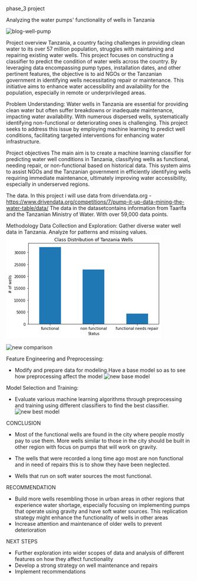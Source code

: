 
phase_3 project

Analyzing the water pumps' functionality of wells in Tanzania 

![blog-well-pump](https://github.com/ENyawera/ML-Classification-project/assets/111336076/ad487401-330d-4edf-ada0-c74af0cc1a09)


Project overview
Tanzania, a country facing challenges in providing clean water to its over 57 million population, struggles with maintaining and repairing existing water wells. This project focuses on constructing a classifier to predict the condition of water wells across the country. By leveraging data encompassing pump types, installation dates, and other pertinent features, the objective is to aid NGOs or the Tanzanian government in identifying wells necessitating repair or maintenance. This initiative aims to enhance water accessibility and availability for the population, especially in remote or underprivileged areas.


Problem Understanding:
Water wells in Tanzania are essential for providing clean water but often suffer breakdowns or inadequate maintenance, impacting water availability. With numerous dispersed wells, systematically identifying non-functional or deteriorating ones is challenging. This project seeks to address this issue by employing machine learning to predict well conditions, facilitating targeted interventions for enhancing water infrastructure.


Project objectives
The main aim is to create a machine learning classifier for predicting water well conditions in Tanzania, classifying wells as functional, needing repair, or non-functional based on historical data. This system aims to assist NGOs and the Tanzanian government in efficiently identifying wells requiring immediate maintenance, ultimately improving water accessibility, especially in underserved regions.


The data. 
In this project i will use data from drivendata.org -https://www.drivendata.org/competitions/7/pump-it-up-data-mining-the-water-table/data/
The data in the datasetcontains information from Taarifa and the Tanzanian Ministry of Water.
With over 59,000 data points.

Methodology
Data Collection and Exploration: Gather diverse water well data in Tanzania. Analyze for patterns and missing values.
![Alt text](images/iFunctionality.images.png)

![new comparison](https://github.com/ENyawera/ML-Classification-project/assets/111336076/81f3187b-e181-4d64-aabf-ba0dc2c99927)


Feature Engineering and Preprocessing:

- Modify and prepare data for modeling.Have a base model so as to see how preprocessing affect the model
![new base model](https://github.com/ENyawera/ML-Classification-project/assets/111336076/d4b49bf5-25b1-4411-9cd8-8e6d72b3ea3e)


Model Selection and Training:

- Evaluate various machine learning algorithms through preprocessing and training using different classifiers to find the best classifier.
![new best model](https://github.com/ENyawera/ML-Classification-project/assets/111336076/25727949-35bb-4f54-a024-f100f77d497e)


CONCLUSION

- Most of the functional wells are found in the city where people mostly pay to use them. More wells similar to those in the city should be built in other region with focus on pumps that will work on gravity.

- The wells that were recorded a long time ago most are non functional and in need of repairs this is to show they have been neglected.

- Wells that run on soft water sources the most functional.

RECOMMENDATION

- Build more wells resembling those in urban areas in other regions that experience water shortage, especially focusing on implementing pumps that operate using gravity and have soft water sources. This replication strategy might enhance the functionality of wells in other areas 
- Increase attention and maintenance of older wells to prevent deterioration 

NEXT STEPS
- Further exploration into wider scopes of data and analysis of different features on how they affect functionality
- Develop a strong strategy on well maintenance and repairs
- Implement recommendations



